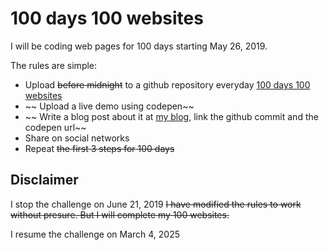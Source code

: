 # 100 days 100 websites

I will be coding web pages for 100 days starting May 26, 2019.

The rules are simple:

* Upload ~~before midnight~~ to a github repository everyday [100 days 100 websites](https://github.com/jailandrade/100days100websites)
* ~~ Upload a live demo using codepen~~
* ~~ Write a blog post about it at [my blog](https://jailandrade.rocks/blog), link the github commit and the codepen url~~
* Share on social networks
* Repeat ~~the first 3 steps for 100 days~~

## Disclaimer

I stop the challenge on June 21, 2019 ~~I have modified the rules to work without presure. But I will complete my 100 websites.~~

I resume the challenge on March 4, 2025
